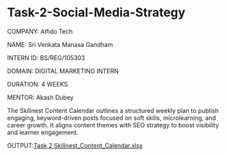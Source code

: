 # Task-2-Social-Media-Strategy

COMPANY: Alfido Tech

NAME: Sri Venkata Manasa Gandham

INTERN ID: BS/REG/105303

DOMAIN: DIGITAL MARKETING INTERN

DURATION: 4 WEEKS

MENTOR: Akash Dubey

The Skillnest Content Calendar outlines a structured weekly plan to publish engaging, keyword-driven posts focused on soft skills, microlearning, and career growth. It aligns content themes with SEO strategy to boost visibility and learner engagement.

OUTPUT:[Task 2 Skillnest_Content_Calendar.xlsx](https://github.com/user-attachments/files/21350878/Task.2.Skillnest_Content_Calendar.xlsx)
